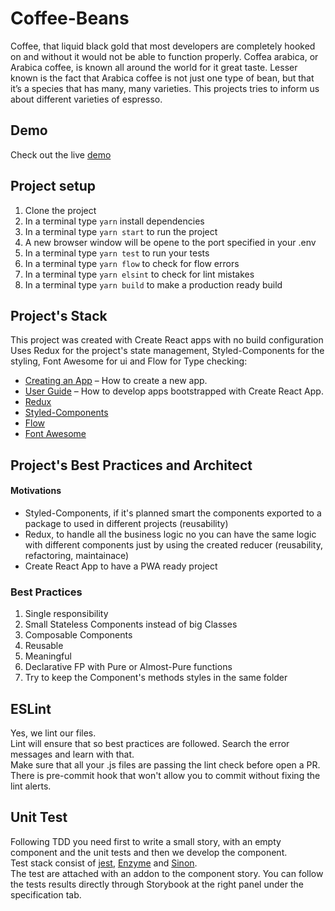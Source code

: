 Coffee-Beans
================

Coffee, that liquid black gold that most developers are completely hooked on and without it would not be able to function properly. Coffea arabica, or Arabica coffee, is known all around the world for it great taste. Lesser known is the fact that Arabica coffee is not just one type of bean, but that it’s a species that has many, many varieties. This projects tries to inform us about different varieties of espresso.

## Demo
Check out the live [demo](http://my-coffee-beans.ksulourgeio.gr)

## Project setup
1. Clone the project
1. In a terminal type ```yarn``` install dependencies
1. In a terminal type ```yarn start``` to run the project
1. A new browser window will be opene to the port specified in your .env
1. In a terminal type ```yarn test``` to run your tests
1. In a terminal type ```yarn flow``` to check for flow errors
1. In a terminal type ```yarn elsint``` to check for lint mistakes
1. In a terminal type ```yarn build``` to make a production ready build

## Project's Stack
This project was created with Create React apps with no build configuration
Uses Redux for the project's state management, Styled-Components for the styling,
Font Awesome for ui and Flow for Type checking:

- [Creating an App](https://github.com/facebook/create-react-app/) – How to create a new app.
- [User Guide](https://facebook.github.io/create-react-app/) – How to develop apps bootstrapped with Create React App.
- [Redux](https://redux.js.org/)
- [Styled-Components](https://styled-components.com)
- [Flow](https://flow.org)
- [Font Awesome](https://fontawesome.com/)

## Project's Best Practices and Architect
#### Motivations
- Styled-Components, if it's planned smart the components exported to a package to used in different projects (reusability)
- Redux, to handle all the business logic no you can have the same logic with different components just by using the created reducer (reusability, refactoring, maintainace)
- Create React App to have a PWA ready project

### Best Practices
1. Single responsibility
1. Small Stateless Components instead of big Classes
1. Composable Components
1. Reusable
1. Meaningful
1. Declarative FP with Pure or Almost-Pure functions
1. Try to keep the Component's methods styles in the same folder

## ESLint
Yes, we lint our files.   
Lint will ensure that so best practices are followed. Search the error messages and learn with that.   
Make sure that all your .js files are passing the lint check before open a PR.      
There is pre-commit hook that won't allow you to commit without fixing the lint alerts.

## Unit Test
Following TDD you need first to write a small story, with an empty component and the unit tests and then we develop the component.   
Test stack consist of [jest](https://jestjs.io), [Enzyme](http://airbnb.io/enzyme/docs/) and [Sinon](http://sinonjs.org).  
The test are attached with an addon to the component story. You can follow the tests results directly through Storybook at the right panel under the specification tab.